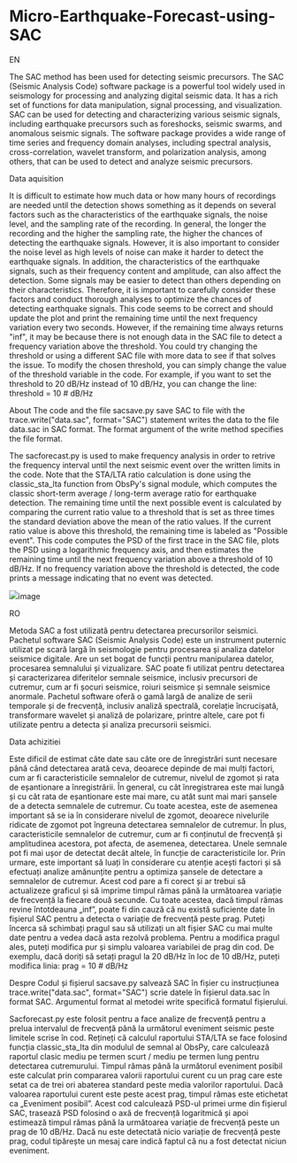 # Micro-Earthquake-Forecast-using-SAC
EN

The SAC method has been used for detecting seismic precursors. The SAC (Seismic Analysis Code) software package is a powerful tool widely used in seismology for processing and analyzing digital seismic data. It has a rich set of functions for data manipulation, signal processing, and visualization. SAC can be used for detecting and characterizing various seismic signals, including earthquake precursors such as foreshocks, seismic swarms, and anomalous seismic signals. The software package provides a wide range of time series and frequency domain analyses, including spectral analysis, cross-correlation, wavelet transform, and polarization analysis, among others, that can be used to detect and analyze seismic precursors.

Data aquisition

It is difficult to estimate how much data or how many hours of recordings are needed until the detection shows something as it depends on several factors such as the characteristics of the earthquake signals, the noise level, and the sampling rate of the recording.
In general, the longer the recording and the higher the sampling rate, the higher the chances of detecting the earthquake signals. However, it is also important to consider the noise level as high levels of noise can make it harder to detect the earthquake signals.
In addition, the characteristics of the earthquake signals, such as their frequency content and amplitude, can also affect the detection. Some signals may be easier to detect than others depending on their characteristics.
Therefore, it is important to carefully consider these factors and conduct thorough analyses to optimize the chances of detecting earthquake signals. This code seems to be correct and should update the plot and print the remaining time until the next frequency variation every two seconds. However, if the remaining time always returns "inf", it may be because there is not enough data in the SAC file to detect a frequency variation above the threshold. You could try changing the threshold or using a different SAC file with more data to see if that solves the issue.
To modify the chosen threshold, you can simply change the value of the threshold variable in the code. For example, if you want to set the threshold to 20 dB/Hz instead of 10 dB/Hz, you can change the line: threshold = 10  # dB/Hz


About
The code and the file sacsave.py save SAC to file with the trace.write("data.sac", format="SAC") statement writes the data to the file data.sac in SAC format. The format argument of the write method specifies the file format.

The sacforecast.py is used to make frequency analysis in order to retrive the frequency interval until the next seismic event over the written limits in the code.
Note that the STA/LTA ratio calculation is done using the classic_sta_lta function from ObsPy's signal module, which computes the classic short-term average / long-term average ratio for earthquake detection. The remaining time until the next possible event is calculated by comparing the current ratio value to a threshold that is set as three times the standard deviation above the mean of the ratio values. If the current ratio value is above this threshold, the remaining time is labeled as "Possible event".
This code computes the PSD of the first trace in the SAC file, plots the PSD using a logarithmic frequency axis, and then estimates the remaining time until the next frequency variation above a threshold of 10 dB/Hz. If no frequency variation above the threshold is detected, the code prints a message indicating that no event was detected.

<img src="https://i.ibb.co/PgjGM3s/image.png">image</img>

RO

Metoda SAC a fost utilizată pentru detectarea precursorilor seismici. Pachetul software SAC (Seismic Analysis Code) este un instrument puternic utilizat pe scară largă în seismologie pentru procesarea și analiza datelor seismice digitale. Are un set bogat de funcții pentru manipularea datelor, procesarea semnalului și vizualizare. SAC poate fi utilizat pentru detectarea și caracterizarea diferitelor semnale seismice, inclusiv precursori de cutremur, cum ar fi șocuri seismice, roiuri seismice și semnale seismice anormale. Pachetul software oferă o gamă largă de analize de serii temporale și de frecvență, inclusiv analiză spectrală, corelație încrucișată, transformare wavelet și analiză de polarizare, printre altele, care pot fi utilizate pentru a detecta și analiza precursorii seismici.

Data achizitiei

Este dificil de estimat câte date sau câte ore de înregistrări sunt necesare până când detectarea arată ceva, deoarece depinde de mai mulți factori, cum ar fi caracteristicile semnalelor de cutremur, nivelul de zgomot și rata de eșantionare a înregistrării.
În general, cu cât înregistrarea este mai lungă și cu cât rata de eșantionare este mai mare, cu atât sunt mai mari șansele de a detecta semnalele de cutremur. Cu toate acestea, este de asemenea important să se ia în considerare nivelul de zgomot, deoarece nivelurile ridicate de zgomot pot îngreuna detectarea semnalelor de cutremur.
În plus, caracteristicile semnalelor de cutremur, cum ar fi conținutul de frecvență și amplitudinea acestora, pot afecta, de asemenea, detectarea. Unele semnale pot fi mai ușor de detectat decât altele, în funcție de caracteristicile lor.
Prin urmare, este important să luați în considerare cu atenție acești factori și să efectuați analize amănunțite pentru a optimiza șansele de detectare a semnalelor de cutremur. Acest cod pare a fi corect și ar trebui să actualizeze graficul și să imprime timpul rămas până la următoarea variație de frecvență la fiecare două secunde. Cu toate acestea, dacă timpul rămas revine întotdeauna „inf”, poate fi din cauză că nu există suficiente date în fișierul SAC pentru a detecta o variație de frecvență peste prag. Puteți încerca să schimbați pragul sau să utilizați un alt fișier SAC cu mai multe date pentru a vedea dacă asta rezolvă problema.
Pentru a modifica pragul ales, puteți modifica pur și simplu valoarea variabilei de prag din cod. De exemplu, dacă doriți să setați pragul la 20 dB/Hz în loc de 10 dB/Hz, puteți modifica linia: prag = 10 # dB/Hz


Despre
Codul și fișierul sacsave.py salvează SAC în fișier cu instrucțiunea trace.write("data.sac", format="SAC") scrie datele în fișierul data.sac în format SAC. Argumentul format al metodei write specifică formatul fișierului.

Sacforecast.py este folosit pentru a face analize de frecvență pentru a prelua intervalul de frecvență până la următorul eveniment seismic peste limitele scrise în cod.
Rețineți că calculul raportului STA/LTA se face folosind funcția classic_sta_lta din modulul de semnal al ObsPy, care calculează raportul clasic mediu pe termen scurt / mediu pe termen lung pentru detectarea cutremurului. Timpul rămas până la următorul eveniment posibil este calculat prin compararea valorii raportului curent cu un prag care este setat ca de trei ori abaterea standard peste media valorilor raportului. Dacă valoarea raportului curent este peste acest prag, timpul rămas este etichetat ca „Eveniment posibil”.
Acest cod calculează PSD-ul primei urme din fișierul SAC, trasează PSD folosind o axă de frecvență logaritmică și apoi estimează timpul rămas până la următoarea variație de frecvență peste un prag de 10 dB/Hz. Dacă nu este detectată nicio variație de frecvență peste prag, codul tipărește un mesaj care indică faptul că nu a fost detectat niciun eveniment.
